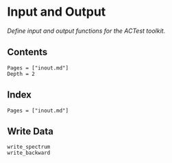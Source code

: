 # Input and Output

*Define input and output functions for the ACTest toolkit.*

## Contents

```@contents
Pages = ["inout.md"]
Depth = 2
```

## Index

```@index
Pages = ["inout.md"]
```

## Write Data

```@docs
write_spectrum
write_backward
```
